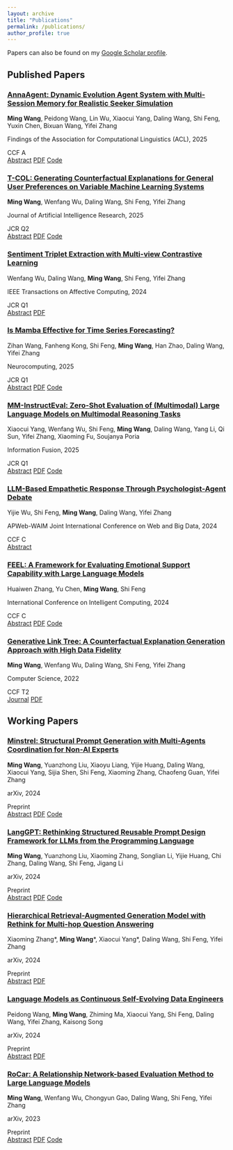 ```yaml
---
layout: archive
title: "Publications"
permalink: /publications/
author_profile: true
---
```


Papers can also be found on my <u><a href="https://scholar.google.com/citations?user=dcqk_mMAAAAJ">Google Scholar profile</a></u>.

## Published Papers

<div class="pub-grid">
  <article class="pub-card">
    <h3 class="pub-card__title"><a href="https://www.arxiv.org/abs/2506.00551">AnnaAgent: Dynamic Evolution Agent System with Multi-Session Memory for Realistic Seeker Simulation</a></h3>
    <p class="pub-card__authors"><b>Ming Wang</b>, Peidong Wang, Lin Wu, Xiaocui Yang, Daling Wang, Shi Feng, Yuxin Chen, Bixuan Wang, Yifei Zhang</p>
    <p class="pub-card__venue">Findings of the Association for Computational Linguistics (ACL), 2025</p>
    <div class="pub-card__tags">
      <span class="pub-badge">CCF A</span>
    </div>
    <div class="pub-card__links">
      <a href="https://www.arxiv.org/abs/2506.00551" class="pub-link">Abstract</a>
      <a href="https://www.arxiv.org/pdf/2506.00551.pdf" class="pub-link">PDF</a>
      <a href="https://github.com/sci-m-wang/AnnaAgent" class="pub-link">Code</a>
    </div>
  </article>

  <article class="pub-card">
    <h3 class="pub-card__title"><a href="https://arxiv.org/abs/2309.16146">T-COL: Generating Counterfactual Explanations for General User Preferences on Variable Machine Learning Systems</a></h3>
    <p class="pub-card__authors"><b>Ming Wang</b>, Wenfang Wu, Daling Wang, Shi Feng, Yifei Zhang</p>
    <p class="pub-card__venue">Journal of Artificial Intelligence Research, 2025</p>
    <div class="pub-card__tags">
      <span class="pub-badge">JCR Q2</span>
    </div>
    <div class="pub-card__links">
      <a href="https://arxiv.org/abs/2309.16146" class="pub-link">Abstract</a>
      <a href="https://arxiv.org/pdf/2309.16146.pdf" class="pub-link">PDF</a>
      <a href="https://github.com/NEU-DataMining/T-COL" class="pub-link">Code</a>
    </div>
  </article>

  <article class="pub-card">
    <h3 class="pub-card__title"><a href="https://ieeexplore.ieee.org/abstract/document/10812814">Sentiment Triplet Extraction with Multi-view Contrastive Learning</a></h3>
    <p class="pub-card__authors">Wenfang Wu, Daling Wang, <b>Ming Wang</b>, Shi Feng, Yifei Zhang</p>
    <p class="pub-card__venue">IEEE Transactions on Affective Computing, 2024</p>
    <div class="pub-card__tags">
      <span class="pub-badge">JCR Q1</span>
    </div>
    <div class="pub-card__links">
      <a href="https://ieeexplore.ieee.org/abstract/document/10812814" class="pub-link">Abstract</a>
      <a href="https://ieeexplore.ieee.org/stamp/stamp.jsp?tp=&arnumber=10812814" class="pub-link">PDF</a>
    </div>
  </article>

  <article class="pub-card">
    <h3 class="pub-card__title"><a href="https://www.sciencedirect.com/science/article/pii/S0925231224019490">Is Mamba Effective for Time Series Forecasting?</a></h3>
    <p class="pub-card__authors">Zihan Wang, Fanheng Kong, Shi Feng, <b>Ming Wang</b>, Han Zhao, Daling Wang, Yifei Zhang</p>
    <p class="pub-card__venue">Neurocomputing, 2025</p>
    <div class="pub-card__tags">
      <span class="pub-badge">JCR Q1</span>
    </div>
    <div class="pub-card__links">
      <a href="https://www.sciencedirect.com/science/article/pii/S0925231224019490" class="pub-link">Abstract</a>
      <a href="https://arxiv.org/pdf/2403.11144" class="pub-link">PDF</a>
      <a href="https://github.com/wzhwzhwzh0921/S-D-Mamba" class="pub-link">Code</a>
    </div>
  </article>

  <article class="pub-card">
    <h3 class="pub-card__title"><a href="https://arxiv.org/abs/2405.07229">MM-InstructEval: Zero-Shot Evaluation of (Multimodal) Large Language Models on Multimodal Reasoning Tasks</a></h3>
    <p class="pub-card__authors">Xiaocui Yang, Wenfang Wu, Shi Feng, <b>Ming Wang</b>, Daling Wang, Yang Li, Qi Sun, Yifei Zhang, Xiaoming Fu, Soujanya Poria</p>
    <p class="pub-card__venue">Information Fusion, 2025</p>
    <div class="pub-card__tags">
      <span class="pub-badge">JCR Q1</span>
    </div>
    <div class="pub-card__links">
      <a href="https://arxiv.org/abs/2405.07229" class="pub-link">Abstract</a>
      <a href="https://arxiv.org/pdf/2405.07229" class="pub-link">PDF</a>
      <a href="https://github.com/declare-lab/MM-InstructEval" class="pub-link">Code</a>
    </div>
  </article>

  <article class="pub-card">
    <h3 class="pub-card__title"><a href="https://link.springer.com/chapter/10.1007/978-981-97-7232-2_14">LLM-Based Empathetic Response Through Psychologist-Agent Debate</a></h3>
    <p class="pub-card__authors">Yijie Wu, Shi Feng, <b>Ming Wang</b>, Daling Wang, Yifei Zhang</p>
    <p class="pub-card__venue">APWeb-WAIM Joint International Conference on Web and Big Data, 2024</p>
    <div class="pub-card__tags">
      <span class="pub-badge">CCF C</span>
    </div>
    <div class="pub-card__links">
      <a href="https://link.springer.com/chapter/10.1007/978-981-97-7232-2_14" class="pub-link">Abstract</a>
    </div>
  </article>

  <article class="pub-card">
    <h3 class="pub-card__title"><a href="https://arxiv.org/abs/2403.15699">FEEL: A Framework for Evaluating Emotional Support Capability with Large Language Models</a></h3>
    <p class="pub-card__authors">Huaiwen Zhang, Yu Chen, <b>Ming Wang</b>, Shi Feng</p>
    <p class="pub-card__venue">International Conference on Intelligent Computing, 2024</p>
    <div class="pub-card__tags">
      <span class="pub-badge">CCF C</span>
    </div>
    <div class="pub-card__links">
      <a href="https://arxiv.org/abs/2403.15699" class="pub-link">Abstract</a>
      <a href="https://arxiv.org/pdf/2403.15699" class="pub-link">PDF</a>
      <a href="https://github.com/Ansisy/FEEL" class="pub-link">Code</a>
    </div>
  </article>

  <article class="pub-card">
    <h3 class="pub-card__title"><a href="https://oversea.cnki.net/KCMS/detail/detail.aspx?dbcode=CJFD&dbname=CJFDLAST2022&filename=JSJA202209003&uniplatform=OVERSEA&v=x2k_d6-t3_0HrOGb7vwqFvg-BoQRqXLTwb7BMTVDu_rKrOVoStb8QKiDbr8viDsB">Generative Link Tree: A Counterfactual Explanation Generation Approach with High Data Fidelity</a></h3>
    <p class="pub-card__authors"><b>Ming Wang</b>, Wenfang Wu, Daling Wang, Shi Feng, Yifei Zhang</p>
    <p class="pub-card__venue">Computer Science, 2022</p>
    <div class="pub-card__tags">
      <span class="pub-badge">CCF T2</span>
    </div>
    <div class="pub-card__links">
      <a href="https://www.jsjkx.com/CN/1002-137X/home.shtml" class="pub-link">Journal</a>
      <a href="https://sci-m-wang.github.io/files/glt.pdf" class="pub-link">PDF</a>
    </div>
  </article>
</div>


## Working Papers

<div class="pub-grid">
  <article class="pub-card">
    <h3 class="pub-card__title"><a href="https://arxiv.org/abs/2409.13449">Minstrel: Structural Prompt Generation with Multi-Agents Coordination for Non-AI Experts</a></h3>
    <p class="pub-card__authors"><b>Ming Wang</b>, Yuanzhong Liu, Xiaoyu Liang, Yijie Huang, Daling Wang, Xiaocui Yang, Sijia Shen, Shi Feng, Xiaoming Zhang, Chaofeng Guan, Yifei Zhang</p>
    <p class="pub-card__venue">arXiv, 2024</p>
    <div class="pub-card__tags">
      <span class="pub-badge">Preprint</span>
    </div>
    <div class="pub-card__links">
      <a href="https://arxiv.org/abs/2409.13449" class="pub-link">Abstract</a>
      <a href="https://arxiv.org/pdf/2409.13449" class="pub-link">PDF</a>
      <a href="https://github.com/sci-m-wang/Minstrel" class="pub-link">Code</a>
    </div>
  </article>

  <article class="pub-card">
    <h3 class="pub-card__title"><a href="https://arxiv.org/abs/2402.16929">LangGPT: Rethinking Structured Reusable Prompt Design Framework for LLMs from the Programming Language</a></h3>
    <p class="pub-card__authors"><b>Ming Wang</b>, Yuanzhong Liu, Xiaoming Zhang, Songlian Li, Yijie Huang, Chi Zhang, Daling Wang, Shi Feng, Jigang Li</p>
    <p class="pub-card__venue">arXiv, 2024</p>
    <div class="pub-card__tags">
      <span class="pub-badge">Preprint</span>
    </div>
    <div class="pub-card__links">
      <a href="https://arxiv.org/abs/2402.16929" class="pub-link">Abstract</a>
      <a href="https://arxiv.org/pdf/2402.16929.pdf" class="pub-link">PDF</a>
      <a href="https://github.com/EmbraceAGI/LangGPT" class="pub-link">Code</a>
    </div>
  </article>

  <article class="pub-card">
    <h3 class="pub-card__title"><a href="https://arxiv.org/abs/2408.11875">Hierarchical Retrieval-Augmented Generation Model with Rethink for Multi-hop Question Answering</a></h3>
    <p class="pub-card__authors">Xiaoming Zhang*, <b>Ming Wang</b>*, Xiaocui Yang*, Daling Wang, Shi Feng, Yifei Zhang</p>
    <p class="pub-card__venue">arXiv, 2024</p>
    <div class="pub-card__tags">
      <span class="pub-badge">Preprint</span>
    </div>
    <div class="pub-card__links">
      <a href="https://arxiv.org/abs/2408.11875" class="pub-link">Abstract</a>
      <a href="https://arxiv.org/pdf/2408.11875.pdf" class="pub-link">PDF</a>
    </div>
  </article>

  <article class="pub-card">
    <h3 class="pub-card__title"><a href="https://arxiv.org/abs/2412.15151">Language Models as Continuous Self-Evolving Data Engineers</a></h3>
    <p class="pub-card__authors">Peidong Wang, <b>Ming Wang</b>, Zhiming Ma, Xiaocui Yang, Shi Feng, Daling Wang, Yifei Zhang, Kaisong Song</p>
    <p class="pub-card__venue">arXiv, 2024</p>
    <div class="pub-card__tags">
      <span class="pub-badge">Preprint</span>
    </div>
    <div class="pub-card__links">
      <a href="https://arxiv.org/abs/2412.15151" class="pub-link">Abstract</a>
      <a href="https://arxiv.org/pdf/2412.15151.pdf" class="pub-link">PDF</a>
    </div>
  </article>

  <article class="pub-card">
    <h3 class="pub-card__title"><a href="https://arxiv.org/abs/2307.15997">RoCar: A Relationship Network-based Evaluation Method to Large Language Models</a></h3>
    <p class="pub-card__authors"><b>Ming Wang</b>, Wenfang Wu, Chongyun Gao, Daling Wang, Shi Feng, Yifei Zhang</p>
    <p class="pub-card__venue">arXiv, 2023</p>
    <div class="pub-card__tags">
      <span class="pub-badge">Preprint</span>
    </div>
    <div class="pub-card__links">
      <a href="https://arxiv.org/abs/2307.15997" class="pub-link">Abstract</a>
      <a href="https://arxiv.org/pdf/2307.15997.pdf" class="pub-link">PDF</a>
      <a href="https://github.com/NEU-DataMining/RoCar" class="pub-link">Code</a>
    </div>
  </article>
</div>

<!-- <ul>
<li><p>中美贸易战中的重商主义 <br />
夏馨, 李楚璠, <b>王明</b> <br />
<i>商业故事, 2018. <a href="https://sci-m-wang.github.io/files/中美贸易战中的重商主义.pdf">[PDF]</a></i></p>
</li>
</ul> -->
